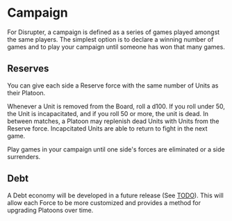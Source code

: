 # **Campaign**
For Disrupter, a campaign is defined as a series of games played amongst the same players. The simplest option is to declare a winning number of games and to play your campaign until someone has won that many games.

## **Reserves**
You can give each side a Reserve force with the same number of Units as their Platoon.

Whenever a Unit is removed from the Board, roll a d100. If you roll under 50, the Unit is incapacitated, and if you roll 50 or more, the unit is dead. In between matches, a Platoon may replenish dead Units with Units from the Reserve force. Incapcitated Units are able to return to fight in the next game.

Play games in your campaign until one side's forces are eliminated or a side surrenders.

## **Debt**
A Debt economy will be developed in a future release (See [TODO][todo]). This will allow each Force to be more customized and provides a method for upgrading Platoons over time.

[todo]: /TODO.md